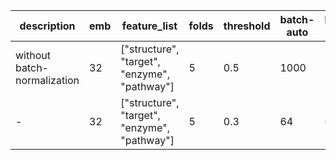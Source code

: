 | description | emb | feature_list | folds | threshold | batch-auto | batch-model | epoch-auto | epoch-model | dropout | accuracy | auc | f1 |
|-------------|-----|--------------|-------|-----------|------------|-------------|------------|-------------|---------|----------|-----|----|
| without batch-normalization | 32 | ["structure", "target", "enzyme", "pathway"] | 5 | 0.5 | 1000 | 1000 | 10 | 10 | 0.4 | 12% | 51% | - |
| - | 32 | ["structure", "target", "enzyme", "pathway"] | 5 | 0.3 | 64 | 64 | 1000 | 1000 | 0.4 | 11% | 47% ||